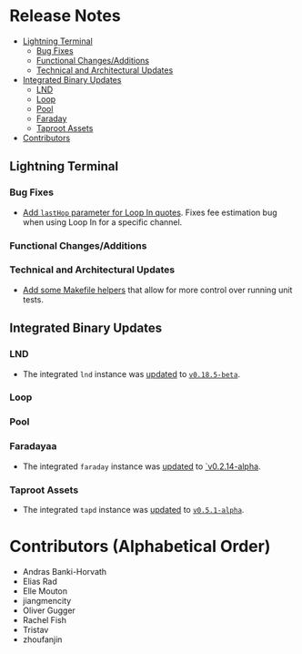 # Release Notes

- [Lightning Terminal](#lightning-terminal)
    - [Bug Fixes](#bug-fixes)
    - [Functional Changes/Additions](#functional-changesadditions)
    - [Technical and Architectural Updates](#technical-and-architectural-updates)
- [Integrated Binary Updates](#integrated-binary-updates)
    - [LND](#lnd)
    - [Loop](#loop)
    - [Pool](#pool)
    - [Faraday](#faraday)
    - [Taproot Assets](#taproot-assets)
- [Contributors](#contributors-alphabetical-order)
 
## Lightning Terminal

### Bug Fixes

* [Add `lastHop` parameter for Loop In 
  quotes](https://github.com/lightninglabs/lightning-terminal/pull/920).
  Fixes fee estimation bug when using Loop In for a specific channel.

### Functional Changes/Additions

### Technical and Architectural Updates

* [Add some Makefile 
  helpers](https://github.com/lightninglabs/lightning-terminal/pull/928) that 
  allow for more control over running unit tests. 
 
## Integrated Binary Updates

### LND

* The integrated `lnd` instance was
  [updated](https://github.com/lightninglabs/lightning-terminal/pull/975) to
  [`v0.18.5-beta`](https://github.com/lightningnetwork/lnd/releases/tag/v0.18.5-beta).

### Loop

### Pool

### Faradayaa

* The integrated `faraday` instance was
  [updated](https://github.com/lightninglabs/lightning-terminal/pull/952) to
  [`v0.2.14-alpha](https://github.com/lightninglabs/faraday/releases/tag/v0.2.14-alpha).

### Taproot Assets

* The integrated `tapd` instance was
  [updated](https://github.com/lightninglabs/lightning-terminal/pull/975) to
  [`v0.5.1-alpha`](https://github.com/lightninglabs/taproot-assets/releases/tag/v0.5.1).

# Contributors (Alphabetical Order)

* Andras Banki-Horvath
* Elias Rad
* Elle Mouton
* jiangmencity
* Oliver Gugger
* Rachel Fish
* Tristav
* zhoufanjin
